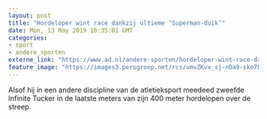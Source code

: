 ```yaml
---
layout: post
title: "Hordeloper wint race dankzij ultieme ‘Superman-duik’"
date: Mon, 13 May 2019 16:35:01 GMT
categories: 
- sport 
- andere_sporten 
externe_link: "https://www.ad.nl/andere-sporten/hordeloper-wint-race-dankzij-ultieme-superman-duik~abcaadb0/"
feature_image: "https://images3.persgroep.net/rcs/umvZKvx_sj-nDa9-sko7F_rEP3I/diocontent/148261121/_fitwidth/400/?appId=21791a8992982cd8da851550a453bd7f&quality=0.7"
---
```


Alsof hij in een andere discipline van de atletieksport meedeed zweefde Infinite Tucker in de laatste meters van zijn 400 meter hordelopen over de streep.
